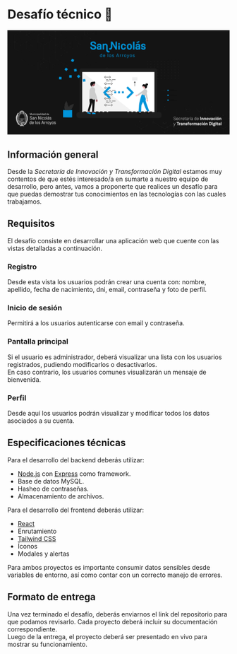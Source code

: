 # Desafío técnico 🚀

<img src="./assets/repository-header.jpg">

## Información general

Desde la _Secretaría de Innovación y Transformación Digital_ estamos muy contentos de que estés interesado/a en sumarte a nuestro equipo de desarrollo, pero antes, vamos a proponerte que realices un desafío para que puedas demostrar tus conocimientos en las tecnologías con las cuales trabajamos.

## Requisitos

El desafío consiste en desarrollar una aplicación web que cuente con las vistas detalladas a continuación.

### Registro

Desde esta vista los usuarios podrán crear una cuenta con: nombre, apellido, fecha de nacimiento, dni, email, contraseña y foto de perfil.

### Inicio de sesión

Permitirá a los usuarios autenticarse con email y contraseña.

### Pantalla principal

Si el usuario es administrador, deberá visualizar una lista con los usuarios registrados, pudiendo modificarlos o desactivarlos.  
En caso contrario, los usuarios comunes visualizarán un mensaje de bienvenida.

### Perfil

Desde aquí los usuarios podrán visualizar y modificar todos los datos asociados a su cuenta.

## Especificaciones técnicas

Para el desarrollo del backend deberás utilizar:

- [Node.js](https://nodejs.org/) con [Express](https://expressjs.com/) como framework.
- Base de datos MySQL.
- Hasheo de contraseñas.
- Almacenamiento de archivos.

Para el desarrollo del frontend deberás utilizar:

- [React]()
- Enrutamiento
- [Tailwind CSS](https://tailwindcss.com/)
- Íconos
- Modales y alertas

Para ambos proyectos es importante consumir datos sensibles desde variables de entorno, así como contar con un correcto manejo de errores.

## Formato de entrega

Una vez terminado el desafío, deberás enviarnos el link del repositorio para que podamos revisarlo. Cada proyecto deberá incluir su documentación correspondiente.  
Luego de la entrega, el proyecto deberá ser presentado en vivo para mostrar su funcionamiento.
